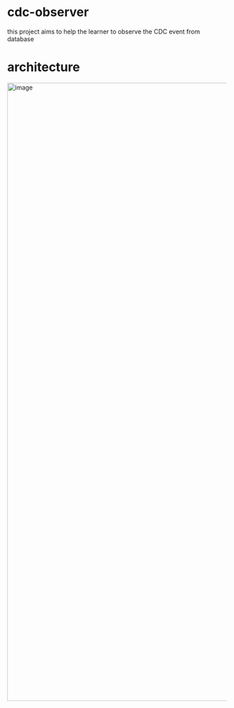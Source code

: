 # cdc-observer
this project aims to help the learner to observe the CDC event from database

# architecture
<img width="1415" alt="image" src="https://github.com/user-attachments/assets/e8ec487f-130b-4e39-8941-70c188afd318">

